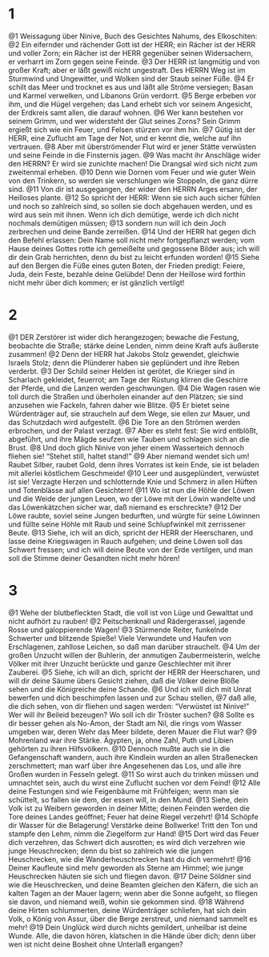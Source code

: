 # 1 
@1 Weissagung über Ninive, Buch des Gesichtes Nahums, des Elkoschiten: 
@2 Ein eifernder und rächender Gott ist der HERR; ein Rächer ist der HERR und voller Zorn; ein Rächer ist der HERR gegenüber seinen Widersachern, er verharrt im Zorn gegen seine Feinde. 
@3 Der HERR ist langmütig und von großer Kraft; aber er läßt gewiß nicht ungestraft. Des HERRN Weg ist im Sturmwind und Ungewitter, und Wolken sind der Staub seiner Füße. 
@4 Er schilt das Meer und trocknet es aus und läßt alle Ströme versiegen; Basan und Karmel verwelken, und Libanons Grün verdorrt. 
@5 Berge erbeben vor ihm, und die Hügel vergehen; das Land erhebt sich vor seinem Angesicht, der Erdkreis samt allen, die darauf wohnen. 
@6 Wer kann bestehen vor seinem Grimm, und wer widersteht der Glut seines Zorns? Sein Grimm ergießt sich wie ein Feuer, und Felsen stürzen vor ihm hin. 
@7 Gütig ist der HERR, eine Zuflucht am Tage der Not, und er kennt die, welche auf ihn vertrauen. 
@8 Aber mit überströmender Flut wird er jener Stätte verwüsten und seine Feinde in die Finsternis jagen. 
@9 Was macht ihr Anschläge wider den HERRN? Er wird sie zunichte machen! Die Drangsal wird sich nicht zum zweitenmal erheben. 
@10 Denn wie Dornen vom Feuer und wie guter Wein von den Trinkern, so werden sie verschlungen wie Stoppeln, die ganz dürre sind. 
@11 Von dir ist ausgegangen, der wider den HERRN Arges ersann, der Heilloses plante. 
@12 So spricht der HERR: Wenn sie sich auch sicher fühlen und noch so zahlreich sind, so sollen sie doch abgehauen werden, und es wird aus sein mit ihnen. Wenn ich dich demütige, werde ich dich nicht nochmals demütigen müssen; 
@13 sondern nun will ich dein Joch zerbrechen und deine Bande zerreißen. 
@14 Und der HERR hat gegen dich den Befehl erlassen: Dein Name soll nicht mehr fortgepflanzt werden; vom Hause deines Gottes rotte ich gemeißelte und gegossene Bilder aus; ich will dir dein Grab herrichten, denn du bist zu leicht erfunden worden! 
@15 Siehe auf den Bergen die Füße eines guten Boten, der Frieden predigt: Feiere, Juda, dein Feste, bezahle deine Gelübde! Denn der Heillose wird forthin nicht mehr über dich kommen; er ist gänzlich vertilgt! 

# 2 
@1 DER Zerstörer ist wider dich herangezogen; bewache die Festung, beobachte die Straße; stärke deine Lenden, nimm deine Kraft aufs äußerste zusammen! 
@2 Denn der HERR hat Jakobs Stolz gewendet, gleichwie Israels Stolz; denn die Plünderer haben sie geplündert und ihre Reben verderbt. 
@3 Der Schild seiner Helden ist gerötet, die Krieger sind in Scharlach gekleidet, feuerrot; am Tage der Rüstung klirren die Geschirre der Pferde, und die Lanzen werden geschwungen. 
@4 Die Wagen rasen wie toll durch die Straßen und überholen einander auf den Plätzen; sie sind anzusehen wie Fackeln, fahren daher wie Blitze. 
@5 Er bietet seine Würdenträger auf, sie straucheln auf dem Wege, sie eilen zur Mauer, und das Schutzdach wird aufgestellt. 
@6 Die Tore an den Strömen werden erbrochen, und der Palast verzagt. 
@7 Aber es steht fest: Sie wird entblößt, abgeführt, und ihre Mägde seufzen wie Tauben und schlagen sich an die Brust. 
@8 Und doch glich Ninive von jeher einem Wasserteich dennoch fliehen sie! “Stehet still, haltet stand!” 
@9 Aber niemand wendet sich um! Raubet Silber, raubet Gold, denn ihres Vorrates ist kein Ende, sie ist beladen mit allerlei köstlichem Geschmeide! 
@10 Leer und ausgeplündert, verwüstet ist sie! Verzagte Herzen und schlotternde Knie und Schmerz in allen Hüften und Totenblässe auf allen Gesichtern! 
@11 Wo ist nun die Höhle der Löwen und die Weide der jungen Leuen, wo der Löwe mit der Löwin wandelte und das Löwenkätzchen sicher war, daß niemand es erschreckte? 
@12 Der Löwe raubte, soviel seine Jungen bedurften, und würgte für seine Löwinnen und füllte seine Höhle mit Raub und seine Schlupfwinkel mit zerrissener Beute. 
@13 Siehe, ich will an dich, spricht der HERR der Heerscharen, und lasse deine Kriegswagen in Rauch aufgehen; und deine Löwen soll das Schwert fressen; und ich will deine Beute von der Erde vertilgen, und man soll die Stimme deiner Gesandten nicht mehr hören! 

# 3 
@1 Wehe der blutbefleckten Stadt, die voll ist von Lüge und Gewalttat und nicht aufhört zu rauben! 
@2 Peitschenknall und Rädergerassel, jagende Rosse und galoppierende Wagen! 
@3 Stürmende Reiter, funkelnde Schwerter und blitzende Spieße! Viele Verwundete und Haufen von Erschlagenen, zahllose Leichen, so daß man darüber strauchelt. 
@4 Um der großen Unzucht willen der Buhlerin, der anmutigen Zaubermeisterin, welche Völker mit ihrer Unzucht berückte und ganze Geschlechter mit ihrer Zauberei. 
@5 Siehe, ich will an dich, spricht der HERR der Heerscharen, und will dir deine Säume übers Gesicht ziehen, daß die Völker deine Blöße sehen und die Königreiche deine Schande. 
@6 Und ich will dich mit Unrat bewerfen und dich beschimpfen lassen und zur Schau stellen, 
@7 daß alle, die dich sehen, von dir fliehen und sagen werden: “Verwüstet ist Ninive!” Wer will ihr Beileid bezeugen? Wo soll ich dir Tröster suchen? 
@8 Sollte es dir besser gehen als No-Amon, der Stadt am Nil, die rings vom Wasser umgeben war, deren Wehr das Meer bildete, deren Mauer die Flut war? 
@9 Mohrenland war ihre Stärke. Ägypten, ja, ohne Zahl, Puth und Libien gehörten zu ihren Hilfsvölkern. 
@10 Dennoch mußte auch sie in die Gefangenschaft wandern, auch ihre Kindlein wurden an allen Straßenecken zerschmettert; man warf über ihre Angesehenen das Los, und alle ihre Großen wurden in Fesseln gelegt. 
@11 So wirst auch du trinken müssen und umnachtet sein, auch du wirst eine Zuflucht suchen vor dem Feind! 
@12 Alle deine Festungen sind wie Feigenbäume mit Frühfeigen; wenn man sie schüttelt, so fallen sie dem, der essen will, in den Mund. 
@13 Siehe, dein Volk ist zu Weibern geworden in deiner Mitte; deinen Feinden werden die Tore deines Landes geöffnet; Feuer hat deine Riegel verzehrt! 
@14 Schöpfe dir Wasser für die Belagerung! Verstärke deine Bollwerke! Tritt den Ton und stampfe den Lehm, nimm die Ziegelform zur Hand! 
@15 Dort wird das Feuer dich verzehren, das Schwert dich ausrotten; es wird dich verzehren wie junge Heuschrecken; denn du bist so zahlreich wie die jungen Heuschrecken, wie die Wanderheuschrecken hast du dich vermehrt! 
@16 Deiner Kaufleute sind mehr geworden als Sterne am Himmel; wie junge Heuschrecken häuten sie sich und fliegen davon. 
@17 Deine Söldner sind wie die Heuschrecken, und deine Beamten gleichen den Käfern, die sich an kalten Tagen an der Mauer lagern; wenn aber die Sonne aufgeht, so fliegen sie davon, und niemand weiß, wohin sie gekommen sind. 
@18 Während deine Hirten schlummerten, deine Würdenträger schliefen, hat sich dein Volk, o König von Assur, über die Berge zerstreut, und niemand sammelt es mehr! 
@19 Dein Unglück wird durch nichts gemildert, unheilbar ist deine Wunde. Alle, die davon hören, klatschen in die Hände über dich; denn über wen ist nicht deine Bosheit ohne Unterlaß ergangen? 
